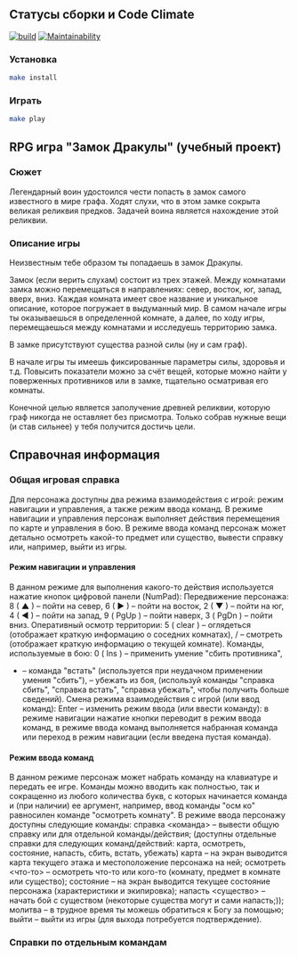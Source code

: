 ## Статусы сборки и Code Climate
[![build](https://github.com/AllegroGH/Draculas-castle__samsaraDream/actions/workflows/build.yml/badge.svg)](https://github.com/AllegroGH/Draculas-castle__samsaraDream/actions/workflows/build.yml)
[![Maintainability](https://api.codeclimate.com/v1/badges/f878654fe4d73f44bb8e/maintainability)](https://codeclimate.com/github/AllegroGH/Draculas-castle__samsaraDream/maintainability)

### Установка
```bash
make install
```

### Играть
```bash
make play
```

## RPG игра "Замок Дракулы" (учебный проект)
### Сюжет
  Легендарный воин удостоился чести попасть в замок самого известного в мире графа. Ходят слухи, что в этом замке сокрыта великая реликвия предков. Задачей воина является нахождение этой реликвии.
### Описание игры
  Неизвестным тебе образом ты попадаешь в замок Дракулы. 

  Замок (если верить слухам) состоит из трех этажей. Между комнатами замка можно перемещаться в направлениях: север, восток, юг, запад, вверх, вниз.  Каждая комната имеет свое название  и уникальное описание, которое погружает в выдуманный мир. В самом начале игры ты оказываешься в определенной комнате, а далее, по ходу игры, перемещаешься между комнатами и исследуешь территорию замка.

  В замке присутствуют существа разной силы (ну и сам граф). 

  В начале игры ты имеешь фиксированные параметры силы, здоровья и т.д. Повысить показатели можно за счёт вещей, которые можно найти у поверженных противников или в замке, тщательно осматривая его комнаты. 

  Конечной целью является заполучение древней реликвии, которую граф никогда не оставляет без присмотра. Только собрав нужные вещи (и став сильнее) у тебя получится достичь цели. 

## Справочная информация
### Общая игровая справка
  Для персонажа доступны два режима взаимодействия с игрой: режим навигации и управления, а также режим ввода команд.
  В режиме навигации и управления персонаж выполняет действия перемещения по карте и управления в бою.
  В режиме ввода команд персонаж может детально осмотреть какой-то предмет или существо, вывести справку или, например, выйти из игры.

#### Режим навигации и управления
  В данном режиме для выполнения какого-то действия используется нажатие кнопок цифровой панели (NumPad):
  Передвижение персонажа:
  8 ( ▲ ) – пойти на север,
  6 ( ► ) – пойти на восток,
  2 ( ▼ ) – пойти на юг,
  4 ( ◄ ) – пойти на запад,
  9 ( PgUp ) – пойти наверх,
  3 ( PgDn ) – пойти вниз.
  Оперативный осмотр территории:
  5 ( clear ) – оглядеться (отображает краткую информацию о соседних комнатах),
   / – смотреть (отображает краткую информацию о текущей комнате).
   Команды, используемые в бою:
  0 ( Ins ) – применить умение "сбить противника",
  + – команда "встать" (используется при неудачном применении умения "сбить"),
   –  убежать из боя,
  (используй команды "справка сбить", "справка встать", "справка убежать", чтобы получить больше сведений).
   Смена режима взаимодействия с игрой (или ввод команд):
   Enter – изменить режим ввода (или ввести команду):
   в режиме навигации нажатие кнопки переводит в режим ввода команд,
   в режиме ввода команд выполняется набранная команда или переход в режим навигации (если введена пустая команда).
#### Режим ввода команд
  В данном режиме персонаж может набрать команду на клавиатуре и передать ее игре.
  Команды можно вводить как полностью, так и сокращенно из любого количества букв, с которых начинается команда и (при наличии) ее аргумент,
  например, ввод команды "осм ко" равносилен команде "осмотреть комнату".
  В режиме ввода персонажу доступны следующие команды:
    справка <команда>    – вывести общую справку или для отдельной команды/действия;
        (доступны отдельные справки для следующих команд/действий: карта, осмотреть, состояние, напасть, сбить, встать, убежать)
    карта                – на экран выводится карта текущего этажа и местоположение персонажа на ней;
    осмотреть <что-то>   – осмотреть что-то или кого-то (комнату, предмет в комнате или существо);
    состояние            – на экран выводится текущее состояние персонажа (характеристики и экипировка);
    напасть <существо>   – начать бой с существом (некоторые существа могут и сами напасть;));
    молитва              – в трудное время ты можешь обратиться к Богу за помощью;
    выйти                – выйти из игры (для выхода потребуется подтверждение).


### Справки по отдельным командам
